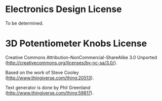 Electronics Design License
==========================

To be determined.


3D Potentiometer Knobs License
==============================

Creative Commons Attribution-NonCommercial-ShareAlike 3.0 Unported
(http://creativecommons.org/licenses/by-nc-sa/3.0/).

Based on the work of Steve Cooley (http://www.thingiverse.com/thing:20513).

Text generator is done by Phil Greenland (http://www.thingiverse.com/thing:59817).

